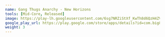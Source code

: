 ```yaml
---
name: Gang Thugs Anarchy - New Horizons
tools: [Mid-Core, Released]
image: https://play-lh.googleusercontent.com/6sg7NRZiStXf_KwTh8d6QzH4ZVRj-2GMrTtL_IVw4KWn13wYscmxWrBbioG2R3zbGI4=w240-h480-rw
google_play_url: https://play.google.com/store/apps/details?id=com.big8labs.gang.thugs.anarchy
weight: 3
---
```

